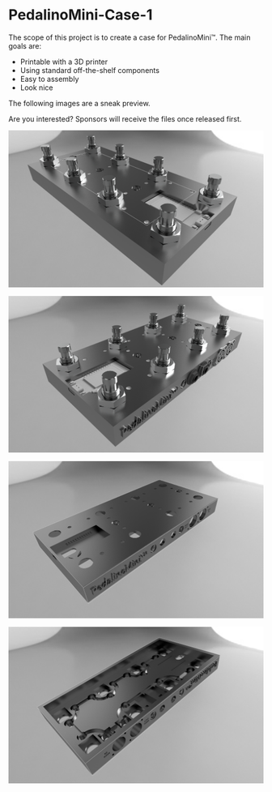 # PedalinoMini-Case-1

The scope of this project is to create a case for PedalinoMini™. The main goals are:

- Printable with a 3D printer
- Using standard off-the-shelf components
- Easy to assembly
- Look nice

The following images are a sneak preview.

Are you interested? Sponsors will receive the files once released first.

![Front](./PedalinoMiniFootswitchesFront.png "Front")

![Back](./PedalinoMiniFootswitchesBack.png "Back")

![CaseOutside](./PedalinoMiniCaseOutside.png "Outside")

![CaseInside](./PedalinoMiniCaseInside.png "Inside")
